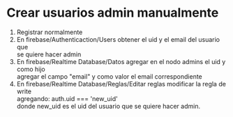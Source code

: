 # Crear usuarios admin manualmente
1. Registrar normalmente  
2. En firebase/Authenticaction/Users obtener el uid y el email del usuario que  
   se quiere hacer admin  
3. En firebase/Realtime Database/Datos agregar en el nodo admins el uid y como hijo  
   agregar el campo "email" y como valor el email correspondiente  
4. En firebase/Realtime Database/Reglas/Editar reglas modificar la regla de write  
   agregando: auth.uid === 'new_uid'  
   donde new_uid es el uid del usuario que se quiere hacer admin.